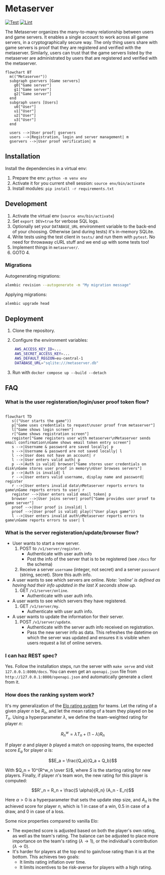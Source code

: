 # Metaserver

[![Test](https://github.com/stfwn/savage-metaserver/actions/workflows/test.yml/badge.svg)](https://github.com/stfwn/savage-metaserver/actions/workflows/test.yml)
[![Lint](https://github.com/stfwn/savage-metaserver/actions/workflows/black.yml/badge.svg)](https://github.com/stfwn/savage-metaserver/actions/workflows/black.yml)

The Metaserver organizes the many-to-many relationship between users and game
servers. It enables a single account to work across all game servers, in a
cryptographically secure way. The only thing users share with game servers is
proof that they are registered and verified with the metaserver. Similarly,
users can trust that the game servers listed by the metaserver are
administrated by users that are registered and verified with the metaserver.

```mermaid
flowchart BT
  m(("Metaserver"))
  subgraph gservers [Game servers]
    g0["Game server"]
    g1["Game server"]
    g2["Game server"]
  end
  subgraph users [Users]
    u0["User"]
    u1["User"]
    u2["User"]
    u3["User"]
  end
  
  users -->|User proof| gservers
  users -->|Registration, login and server management| m
  gservers -->|User proof verification| m
```

## Installation

Install the dependencies in a virtual env:

1. Prepare the env: `python -m venv env`
2. Activate it for you current shell session: `source env/bin/activate`
3. Install modules: `pip install -r requirements.txt`


## Development

1. Activate the virtual env (`source env/bin/activate`)
2. Set `export DEV=true` for verbose SQL logs.
3. Optionally set your `DATABASE_URL` environment variable to the back-end of
   your choosing. Otherwise (and during tests) it's in-memory SQLite.
4. Write tests using the test client in `tests/` and run them with `pytest`. No
   need for throwaway cURL stuff and we end up with some tests too!
5. Implement things in `metaserver/`.
6. GOTO 4.

### Migrations

Autogenerating migrations:

```bash
alembic revision --autogenerate -m "My migration message"
```

Applying migrations:

```bash
alembic upgrade head
```

## Deployment

1. Clone the repository.
2. Configure the environment variables:

   ```bash
    AWS_ACCESS_KEY_ID=...
    AWS_SECRET_ACCESS_KEY=...
    AWS_DEFAULT_REGION=eu-central-1
    DATABASE_URL="sqlite:///metaserver.db"
   ```
3. Run with `docker compose up --build --detach`

## FAQ

### What is the user registeration/login/user proof token flow?

```mermaid

flowchart TD
   s(("User starts the game"))
   p["Game uses credentials to request\nuser proof from metaserver"]
   l["Game shows login screen"]
   r["Game shows registration screen"]
   register["Game registers user with metaserver\nMetaserver sends email confirmation\nGame shows email token entry screen"]
   s -->|Username & password are saved locally| p
   s -->|Username & password are not saved locally| l
   l -->|User does not have an account| r
   l -->|User enters valid auth| p
   p -->|Auth is valid| browser["Game stores user credentials on disk\nGame stores user proof in memory\nUser browses servers"]
   p -->|Auth is invalid| l
   r -->|User enters valid username, display name and password| register
   r -->|User enters invalid data\nMetaserver reports errors to game\nGame reports errors to user| r
   register -->|User enters valid email token| p
   browser -->|User joins server| proof["Game provides user proof to game server"]
   proof -->|User proof is invalid| l
   proof -->|User proof is valid| play(("User plays game"))
   l -->|User enters invalid auth\nMetaserver reports errors to game\nGame reports errors to user| l
```

### What is the server registeration/update/browser flow?

- User wants to start a new server.
    1. POST to `/v1/server/register`.
        - Authenticate with user auth info
        - Post the info of the server that is to be registered (see `/docs` for
          the schema)
    2. Receive a server `username` (integer, not secret) and a server
       `password` (string, secret). Store this auth info.
- A user wants to see which servers are online. *Note: 'online' is defined as
  having had their info updated in the last X seconds show up.*
    1. GET `/v1/server/online`.
        - Authenticate with user auth info.
- A user wants to see which servers they have registered.
    1. GET `/v1/server/my`.
        - Authenticate with user auth info.
- A user wants to update the information for their server.
    1. POST `/v1/server/update`.
        - Authenticate with the server auth info received on registration.
        - Pass the new server info as data. This refreshes the datetime on
          which the server was updated and ensures it is visible when users
          request a list of online servers.

### I can haz REST spec?

Yes. Follow the installation steps, run the server with `make serve` and visit
`127.0.0.1:8000/docs`. You can even get an `openapi.json` file from
`http://127.0.0.1:8000/openapi.json` and automatically generate a client from
it.

### How does the ranking system work?


It's my generalization of the [Elo rating
system](https://en.wikipedia.org/wiki/Elo_rating_system) for teams. Let the
rating of a given player $n$ be $R_n$, and let the mean rating of a team they
played on be $T_n$. Using a hyperparameter $\lambda$, we define the
team-weighted rating for player $n$:

$$R_n^w = \lambda T_{n} + (1-\lambda) R_{n}$$

If player $a$ and player $b$ played a match on opposing teams, the expected
score $E_a$ for player $a$ is:

$$E_a = \frac{Q_a}{Q_a + Q_b}$$

With $Q_n = 10^{R^w_n \over S}$, where $S$ is the starting rating for new
players. Finally, if player $n$'s team won, the new rating for this player is
computed:

$$R'_n = R_n + \frac{S \alpha}{R_n} (A_n - E_n)$$

Here $\alpha > 0$ is a hyperparameter that sets the update step size, and $A_n$
is the achieved score for player $n$, which is $1$ in case of a win, $0.5$ in
case of a draw, and $0$ in case of a loss.

Some nice properties compared to vanilla Elo:

- The expected score is adjusted based on both the player's own rating, as well
  as the team's rating. The balance can be adjusted to place more importance on
  the team's rating ($\lambda \rightarrow 1$), or the individual's contribution
  $(\lambda \rightarrow 0)$.
- It's harder for players at the top end to gain/lose rating than it is at the
  bottom. This achieves two goals:
  - It limits rating inflation over time.
  - It limits incentives to be risk-averse for players with a high rating.
